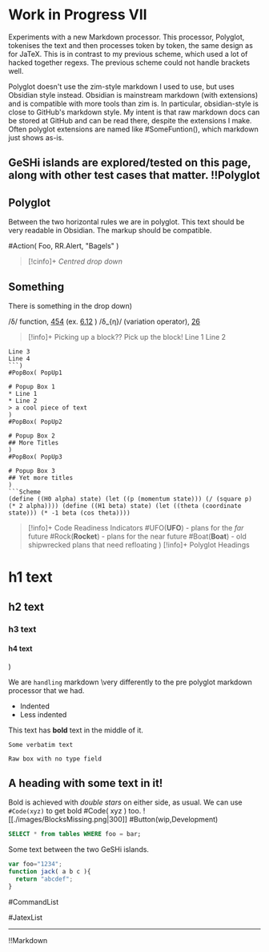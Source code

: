 # Work in Progress VII

Experiments with a new Markdown processor. This processor, Polyglot, tokenises the text and then processes token by token, the same design as for JaTeX. This is in contrast to my previous scheme, which used a lot of hacked together regexs. The previous scheme could not handle brackets well.

Polyglot doesn't use the zim-style markdown I used to use, but uses Obsidian style instead. Obsidian is mainstream markdown (with extensions) and is compatible with more tools than zim is. In particular, obsidian-style is close to GitHub's markdown style. My intent is that raw markdown docs can be stored at GitHub and can be read there, despite the extensions I make. Often polyglot extensions are named like #SomeFuntion(), which markdown just shows as-is.

GeSHi islands are explored/tested on this page, along with other test cases that matter.
!!Polyglot
----
## Polyglot
Between the two horizontal rules we are in polyglot. This text should be very readable in Obsidian. The markup should be compatible.

#Action( Foo, RR.Alert, "Bagels"  )

> [!cinfo]+ *Centred drop down*
## Something
There is something in the drop down)

 /δ/ function, [454](chapter006!p454) (ex. [6.12](chapter006!exercise_6.12) )
 /δ_{η}/ (variation operator), [26](chapter001!p26)

> [!info]+ Picking up a block??
Pick up the block!
Line 1
Line 2
```Koolaid
Line 3
Line 4
```)
#PopBox( PopUp1

# Popup Box 1
* Line 1
* Line 2
> a cool piece of text
)
#PopBox( PopUp2 

# Popup Box 2
## More Titles
)
#PopBox( PopUp3

# Popup Box 3
## Yet more titles
)
```Scheme
(define ((H0 alpha) state) (let ((p (momentum state))) (/ (square p) (* 2 alpha)))) (define ((H1 beta) state) (let ((theta (coordinate state))) (* -1 beta (cos theta)))) 
```
> [!info]+ Code Readiness Indicators
#UFO(**UFO**) - plans for the *far* future
#Rock(**Rocket**) - plans for the near future
#Boat(**Boat**) - old shipwrecked plans that need refloating
)
> [!info]+ Polyglot Headings
# h1 text
## h2 text
### h3 text
#### h4 text
)

We are `handling` markdown \very differently to the pre polyglot markdown processor that we had.
  - Indented
- Less indented

This text has **bold** text in the middle of it.
```Verbatim
Some verbatim text
```
```
Raw box with no type field
```
## A heading with some text in it!
Bold is achieved with *double stars* on either side, as usual.
We can use `#Code(xyz)` to get bold #Code( xyz ) too.
![[./images/BlocksMissing.png|300]]
#Button(wip,Development)

```SQL
SELECT * from tables WHERE foo = bar;
```
Some text between the two GeSHi islands.
```javascript
var foo="1234";
function jack( a b c ){
  return "abcdef";
}
```

#CommandList

#JatexList

----
!!Markdown

